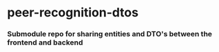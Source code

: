 # peer-recognition-dtos
### Submodule repo for sharing entities and DTO's between the frontend and backend
  